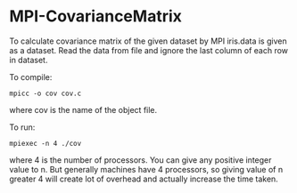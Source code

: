 # MPI-CovarianceMatrix
To calculate covariance matrix of the given dataset by MPI
iris.data is given as a dataset. Read the data from file and ignore the last column of each row in dataset.

To compile:
```
mpicc -o cov cov.c
```
where cov is the name of the object file.

To run:
```
mpiexec -n 4 ./cov
```
where 4 is the number of processors. You can give any positive integer value to n. But generally machines have 4 processors, so giving value of n greater 4 will create lot of overhead and actually increase the time taken.
